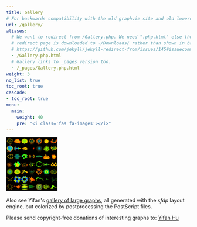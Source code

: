 ```yaml
---
title: Gallery
# For backwards compatibility with the old graphviz site and old lowercase links.
url: /gallery/
aliases:
  # We want to redirect from /Gallery.php. We need ".php.html" else the
  # redirect page is downloaded to ~/Downloads/ rather than shown in browser. See:
  # https://github.com/jekyll/jekyll-redirect-from/issues/145#issuecomment-392277818
  - /Gallery.php.html
  # Gallery links to _pages version too.
  - /_pages/Gallery.php.html
weight: 3
no_list: true
toc_root: true
cascade:
- toc_root: true
menu:
  main:
    weight: 40
    pre: "<i class='fas fa-images'></i>"
---
```


<a href="http://yifanhu.net/GALLERY/GRAPHS/index.html"> <img width="140" border="0" src="/gallery/ufl.png" alt="" title="transparency" /></a>

Also see Yifan\'s [gallery of large
graphs](http://yifanhu.net/GALLERY/GRAPHS/index.html), all generated
with the *sfdp* layout engine, but colorized by postprocessing the
PostScript files.

Please send copyright-free donations of interesting graphs to: [Yifan
Hu](mailto:yifanhu@yahoo.com)
